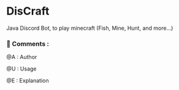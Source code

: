 # DisCraft

Java Discord Bot, to play minecraft (Fish, Mine, Hunt, and more...)

### 📝 Comments :

@A : Author

@U : Usage

@E : Explanation
